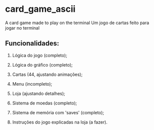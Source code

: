 # card_game_ascii
A card game made to play on the terminal
Um jogo de cartas feito para jogar no terminal

## Funcionalidades:

1. Lógica do jogo (completo);

2. Lógica do gráfico (completo);

3. Cartas (44, ajustando animações);

4. Menu (incompleto);

5. Loja (ajustando detalhes);

6. Sistema de moedas (completo);

7. Sistema de memória com 'saves' (completo);

8. Instruções do jogo explicadas na loja (a fazer).
